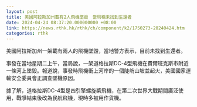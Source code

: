 ```yaml
---
layout: post
title: 美國阿拉斯加州載有2人飛機墜毀　當局稱未找到生還者
date: 2024-04-24 08:37:20.000000000 +08:00
link: https://news.rthk.hk/rthk/ch/component/k2/1750273-20240424.htm
categories: rthk
---
```


美國阿拉斯加州一架載有兩人的飛機墜毀，當地警方表示，目前未找到生還者。

事發在當地星期二上午，當局說，一架道格拉斯DC-4型飛機在費爾班克斯市附近一條河上墜毀。報道說，事發時飛機衝上河岸的一個陡峭山坡並起火，美國國家運輸安全委員會正調查墜機原因。

據了解，道格拉斯DC-4型是四引擎螺旋槳飛機，在第二次世界大戰期間廣泛使用，戰爭結束後改為民航飛機，現時多被用作貨機。
